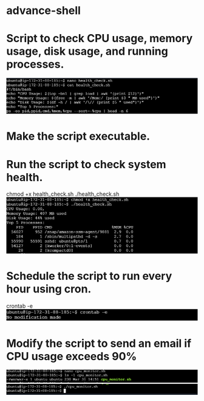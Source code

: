 # advance-shell

# Script to check CPU usage, memory usage, disk usage, and running processes.
 ![advance-shell1](advance-shell1.PNG)

# Make the script executable.
# Run the script to check system health.
chmod +x health_check.sh
./health_check.sh
![advance-shell2](advance-shell2.PNG)


# Schedule the script to run every hour using cron.
 crontab -e 
![advance-shell3](advance-shell3.PNG)

# Modify the script to send an email if CPU usage exceeds 90%
 ![advance-shell4](advance-shell4.PNG)
 ![advance-shell5](advance-shell5.PNG)